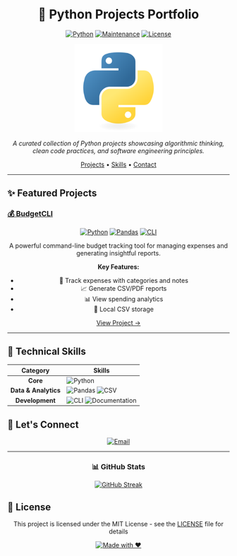 <div align="center">

# 🐍 Python Projects Portfolio

[![Python](https://img.shields.io/badge/Python-3.x-blue?style=for-the-badge&logo=python&logoColor=white)](https://www.python.org/)
[![Maintenance](https://img.shields.io/badge/Maintained%3F-yes-green.svg?style=for-the-badge)](https://github.com/)
[![License](https://img.shields.io/badge/License-MIT-orange.svg?style=for-the-badge)](LICENSE)

<img src="https://raw.githubusercontent.com/devicons/devicon/master/icons/python/python-original.svg" width="200" height="200"/>

*A curated collection of Python projects showcasing algorithmic thinking, clean code practices, and software engineering principles.*

[Projects](#-featured-projects) • [Skills](#-technical-skills) • [Contact](#-lets-connect)

</div>

---

## ✨ Featured Projects

### [💰 BudgetCLI](./budgetcli)

<div align="center">

[![Python](https://img.shields.io/badge/Python-3.x-blue?style=flat-square&logo=python)](https://www.python.org/)
[![Pandas](https://img.shields.io/badge/Pandas-2.x-150458?style=flat-square&logo=pandas)](https://pandas.pydata.org/)
[![CLI](https://img.shields.io/badge/Interface-CLI-black?style=flat-square&logo=windows-terminal)]()

A powerful command-line budget tracking tool for managing expenses and generating insightful reports.

**Key Features:**
- 📝 Track expenses with categories and notes
- 📈 Generate CSV/PDF reports
- 📊 View spending analytics
- 📂 Local CSV storage

[View Project →](./budgetcli)

</div>

---

## 🎯 Technical Skills

<div align="center">

| Category | Skills |
|:--------:|--------|
| **Core** | ![Python](https://img.shields.io/badge/Python-Advanced-success?style=flat-square&logo=python) |
| **Data & Analytics** | ![Pandas](https://img.shields.io/badge/Pandas-Proficient-blue?style=flat-square&logo=pandas) ![CSV](https://img.shields.io/badge/Data_Processing-Experienced-blue?style=flat-square) |
| **Development** | ![CLI](https://img.shields.io/badge/CLI_Development-⭐⭐⭐⭐-yellow?style=flat-square) ![Documentation](https://img.shields.io/badge/Documentation-⭐⭐⭐⭐-yellow?style=flat-square) |

</div>

## 🤝 Let's Connect

<div align="center">

[![Email](https://img.shields.io/badge/Email-Contact_Me-blue?style=for-the-badge&logo=gmail)](mailto:basilionelle3@gmail.com)

</div>

---

<div align="center">

### 📊 GitHub Stats

[![GitHub Streak](https://github-readme-streak-stats.herokuapp.com/?user=&theme=dark&hide_border=true)](https://github.com/)

</div>

## 📝 License

<div align="center">

This project is licensed under the MIT License - see the [LICENSE](LICENSE) file for details

[![Made with ❤️](https://img.shields.io/badge/Made_with-❤️-red?style=for-the-badge)](https://github.com/)

</div>
